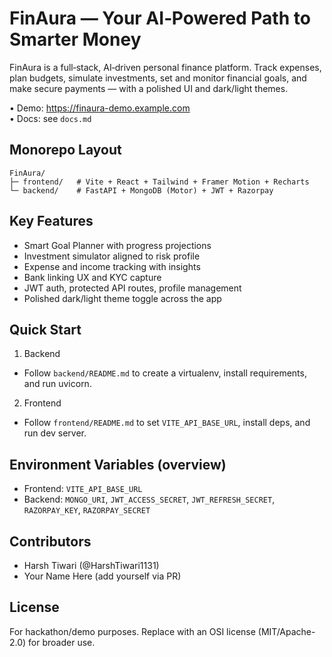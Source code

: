 # FinAura — Your AI‑Powered Path to Smarter Money

FinAura is a full‑stack, AI‑driven personal finance platform. Track expenses, plan budgets, simulate investments, set and monitor financial goals, and make secure payments — with a polished UI and dark/light themes.

• Demo: https://finaura-demo.example.com  
• Docs: see `docs.md`

## Monorepo Layout

```
FinAura/
├─ frontend/   # Vite + React + Tailwind + Framer Motion + Recharts
└─ backend/    # FastAPI + MongoDB (Motor) + JWT + Razorpay
```

## Key Features

- Smart Goal Planner with progress projections
- Investment simulator aligned to risk profile
- Expense and income tracking with insights
- Bank linking UX and KYC capture
- JWT auth, protected API routes, profile management
- Polished dark/light theme toggle across the app

## Quick Start

1) Backend
- Follow `backend/README.md` to create a virtualenv, install requirements, and run uvicorn.

2) Frontend
- Follow `frontend/README.md` to set `VITE_API_BASE_URL`, install deps, and run dev server.

## Environment Variables (overview)

- Frontend: `VITE_API_BASE_URL`
- Backend: `MONGO_URI`, `JWT_ACCESS_SECRET`, `JWT_REFRESH_SECRET`, `RAZORPAY_KEY`, `RAZORPAY_SECRET`

## Contributors

- Harsh Tiwari (@HarshTiwari1131)
- Your Name Here (add yourself via PR)

## License

For hackathon/demo purposes. Replace with an OSI license (MIT/Apache-2.0) for broader use.
